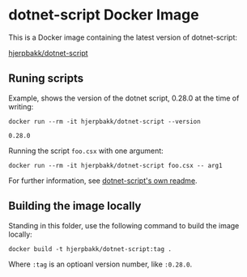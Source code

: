 # dotnet-script Docker Image

This is a Docker image containing the latest version of dotnet-script:

[hjerpbakk/dotnet-script](https://hub.docker.com/r/hjerpbakk/dotnet-script/)

## Runing scripts

Example, shows the version of the dotnet script, 0.28.0 at the time of writing:

```shell
docker run --rm -it hjerpbakk/dotnet-script --version

0.28.0
```

Running the script `foo.csx` with one argument:

```shell
docker run --rm -it hjerpbakk/dotnet-script foo.csx -- arg1
```

For further information, see [dotnet-script's own readme](https://github.com/filipw/dotnet-script/blob/master/README.md).

## Building the image locally

Standing in this folder, use the following command to build the image locally:

```shell
docker build -t hjerpbakk/dotnet-script:tag .
```

Where `:tag` is an optioanl version number, like `:0.28.0`.
